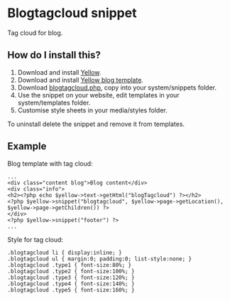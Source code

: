 Blogtagcloud snippet
====================

Tag cloud for blog.

How do I install this?
----------------------
1. Download and install [Yellow](https://github.com/markseu/yellowcms/).  
2. Download and install [Yellow blog template](https://github.com/markseu/yellowcms-extensions/blob/master/templates/blog/README.md).  
3. Download [blogtagcloud.php](blogtagcloud.php?raw=true), copy into your system/snippets folder.  
4. Use the snippet on your website, edit templates in your system/templates folder.
5. Customise style sheets in your media/styles folder.

To uninstall delete the snippet and remove it from templates.

Example
-------
Blog template with tag cloud:

    ...
    <div class="content blog">Blog content</div>
    <div class="info">
    <h2><?php echo $yellow->text->getHtml("blogTagcloud") ?></h2>
    <?php $yellow->snippet("blogtagcloud", $yellow->page->getLocation(), $yellow->page->getChildren()) ?>
    </div>
    <?php $yellow->snippet("footer") ?>
    ...

Style for tag cloud:

    .blogtagcloud li { display:inline; }
    .blogtagcloud ul { margin:0; padding:0; list-style:none; }
    .blogtagcloud .type1 { font-size:80%; }
    .blogtagcloud .type2 { font-size:100%; }
    .blogtagcloud .type3 { font-size:120%; }
    .blogtagcloud .type4 { font-size:140%; }
    .blogtagcloud .type5 { font-size:160%; }